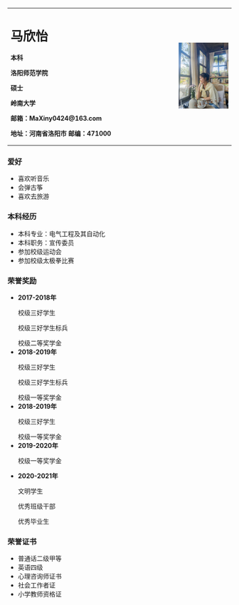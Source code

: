 <table border="0">
  <tr>
    <td width="75%">
      <h1>马欣怡</h1>
      <p><b>本科</b></p >
      <p><b>洛阳师范学院</b></p >
      <p><b>硕士</b></p >
      <p><b>岭南大学</b></p >
      <p><b>邮箱：MaXiny0424@163.com</b></p >
      <p><b>地址：河南省洛阳市
邮编：471000</b></p >
    </td>
    <td width="25%">
    <img src="/1.jpg" width="100%">   
    </td>
  </tr>
</table>


### 爱好
- 喜欢听音乐
- 会弹古筝
- 喜欢去旅游
  
  
### 本科经历
- 本科专业：电气工程及其自动化
- 本科职务：宣传委员
- 参加校级运动会
- 参加校级太极拳比赛

### 荣誉奖励
- <b>2017-2018年</b> <p>校级三好学生</p><p>校级三好学生标兵</p>校级二等奖学金
- <b>2018-2019年</b> <p>校级三好学生</p><p>校级三好学生标兵</p>校级一等奖学金
- <b>2018-2019年</b> <p>校级三好学生</p>校级一等奖学金
- <b>2019-2020年</b> <p>校级一等奖学金</p>
- <b>2020-2021年</b> <p>文明学生</p> <p>优秀班级干部</p> 优秀毕业生
  

### 荣誉证书
- 普通话二级甲等
- 英语四级
- 心理咨询师证书
- 社会工作者证
- 小学教师资格证




